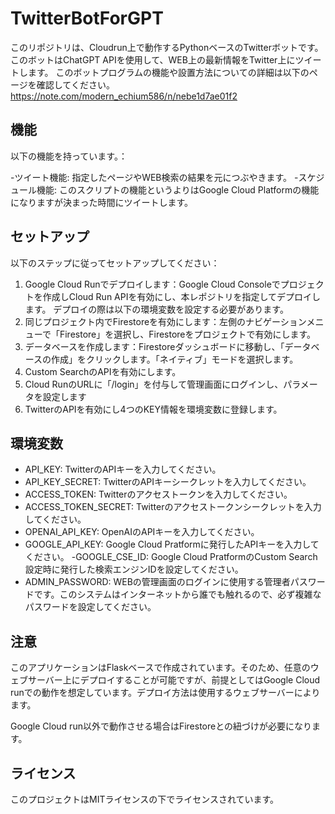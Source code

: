 # TwitterBotForGPT

このリポジトリは、Cloudrun上で動作するPythonベースのTwitterボットです。このボットはChatGPT APIを使用して、WEB上の最新情報をTwitter上にツイートします。
このボットプログラムの機能や設置方法についての詳細は以下のページを確認してください。
https://note.com/modern_echium586/n/nebe1d7ae01f2

## 機能
以下の機能を持っています。：

-ツイート機能: 指定したページやWEB検索の結果を元につぶやきます。
-スケジュール機能: このスクリプトの機能というよりはGoogle Cloud Platformの機能になりますが決まった時間にツイートします。

## セットアップ
以下のステップに従ってセットアップしてください：
1. Google Cloud Runでデプロイします：Google Cloud Consoleでプロジェクトを作成しCloud Run APIを有効にし、本レポジトリを指定してデプロイします。 デプロイの際は以下の環境変数を設定する必要があります。
2. 同じプロジェクト内でFirestoreを有効にします：左側のナビゲーションメニューで「Firestore」を選択し、Firestoreをプロジェクトで有効にします。
3. データベースを作成します：Firestoreダッシュボードに移動し、「データベースの作成」をクリックします。「ネイティブ」モードを選択します。
4. Custom SearchのAPIを有効にします。
5. Cloud RunのURLに「/login」を付与して管理画面にログインし、パラメータを設定します
7. TwitterのAPIを有効にし4つのKEY情報を環境変数に登録します。

## 環境変数
- API_KEY: TwitterのAPIキーを入力してください。
- API_KEY_SECRET: TwitterのAPIキーシークレットを入力してください。
- ACCESS_TOKEN: Twitterのアクセストークンを入力してください。
- ACCESS_TOKEN_SECRET: Twitterのアクセストークンシークレットを入力してください。
- OPENAI_API_KEY: OpenAIのAPIキーを入力してください。
- GOOGLE_API_KEY: Google Cloud Pratformに発行したAPIキーを入力してください。
-GOOGLE_CSE_ID: Google Cloud PratformのCustom Search設定時に発行した検索エンジンIDを設定してください。
- ADMIN_PASSWORD: WEBの管理画面のログインに使用する管理者パスワードです。このシステムはインターネットから誰でも触れるので、必ず複雑なパスワードを設定してください。

## 注意
このアプリケーションはFlaskベースで作成されています。そのため、任意のウェブサーバー上にデプロイすることが可能ですが、前提としてはGoogle Cloud runでの動作を想定しています。デプロイ方法は使用するウェブサーバーによります。

Google Cloud run以外で動作させる場合はFirestoreとの紐づけが必要になります。

## ライセンス
このプロジェクトはMITライセンスの下でライセンスされています。
